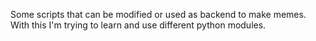 Some scripts that can be modified or used as backend to make memes.
With this I'm trying to learn and use different python modules.
